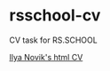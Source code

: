 # rsschool-cv
CV task for RS.SCHOOL

[Ilya Novik's html CV](https://inovik94.github.io/rsschool-cv/ "Ilya Novik's CV") 
